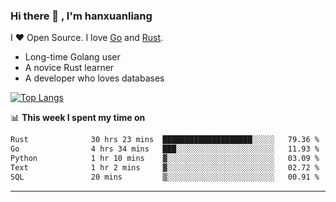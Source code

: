 ### Hi there 👋 , I'm hanxuanliang

<!--
**hanxuanliang/hanxuanliang** is a ✨ _special_ ✨ repository because its `README.md` (this file) appears on your GitHub profile.

Here are some ideas to get you started:

- 🔭 I’m currently working on ...
- 🌱 I’m currently learning ...
- 👯 I’m looking to collaborate on ...
- 🤔 I’m looking for help with ...
- 💬 Ask me about ...
- 📫 How to reach me: ...
- 😄 Pronouns: ...
- ⚡ Fun fact: ...
-->
I ❤ Open Source. I love [Go](https://golang.org) and [Rust](https://www.rust-lang.org/zh-CN/).

* Long-time Golang user
* A novice Rust learner
* A developer who loves databases

[![Top Langs](https://github-readme-stats.vercel.app/api?username=hanxuanliang&show_icons=true&count_private=true&line_height=40)](https://github.com/anuraghazra/github-readme-stats)

📊 **This week I spent my time on**
<!--START_SECTION:waka-->

```txt
Rust              30 hrs 23 mins  ████████████████████░░░░░   79.36 %
Go                4 hrs 34 mins   ███░░░░░░░░░░░░░░░░░░░░░░   11.93 %
Python            1 hr 10 mins    ▓░░░░░░░░░░░░░░░░░░░░░░░░   03.09 %
Text              1 hr 2 mins     ▓░░░░░░░░░░░░░░░░░░░░░░░░   02.72 %
SQL               20 mins         ▒░░░░░░░░░░░░░░░░░░░░░░░░   00.91 %
```

<!--END_SECTION:waka-->

***
